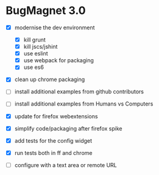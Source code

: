 # BugMagnet 3.0

- [x] modernise the dev environment
  - [x] kill grunt
  - [x] kill jscs/jshint
  - [x] use eslint
  - [x] use webpack for packaging
  - [x] use es6
- [x] clean up chrome packaging
- [ ] install additional examples from github contributors
- [ ] install additional examples from Humans vs Computers
- [x] update for firefox webextensions
- [x] simplify code/packaging after firefox spike
- [x] add tests for the config widget
- [x] run tests both in ff and chrome
- [ ] configure with a text area or remote URL


